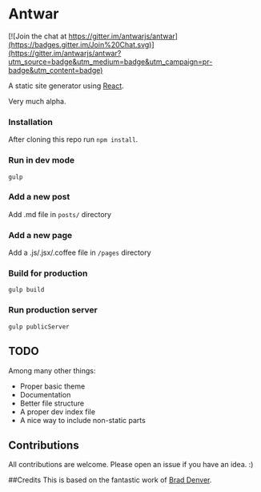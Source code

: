 # Antwar

[![Join the chat at https://gitter.im/antwarjs/antwar](https://badges.gitter.im/Join%20Chat.svg)](https://gitter.im/antwarjs/antwar?utm_source=badge&utm_medium=badge&utm_campaign=pr-badge&utm_content=badge)

A static site generator using [React](https://github.com/facebook/react).

Very much alpha.

### Installation
After cloning this repo run `npm install`.

### Run in dev mode
`gulp`

### Add a new post
Add .md file in `posts/` directory

### Add a new page
Add a .js/.jsx/.coffee file in `/pages` directory

### Build for production
`gulp build`

### Run production server
`gulp publicServer`

## TODO

Among many other things:

- Proper basic theme
- Documentation
- Better file structure
- A proper dev index file
- A nice way to include non-static parts

## Contributions
All contributions are welcome. Please open an issue if you have an idea. :)

##Credits
This is based on the fantastic work of [Brad Denver](https://github.com/BradDenver/react-static-site).
